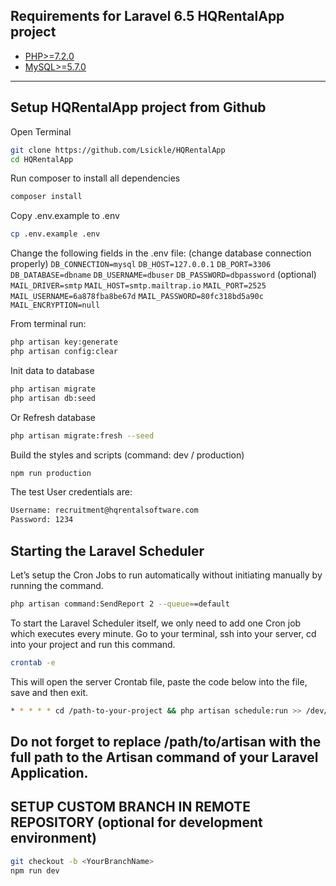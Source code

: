
## Requirements for Laravel 6.5 HQRentalApp project


- [PHP>=7.2.0](https://www.php.net/downloads.php#v7.2.24)
- [MySQL>=5.7.0](https://dev.mysql.com/downloads/mysql/5.7.html)

-----------------------------------------------------------------------------------

## Setup HQRentalApp project from Github


Open Terminal

```bash
git clone https://github.com/Lsickle/HQRentalApp 
cd HQRentalApp
```

Run composer to install all dependencies
```bash
composer install
```

Copy .env.example to .env
```bash
cp .env.example .env
```

Change the following fields in the .env file: (change database connection properly) 
``DB_CONNECTION=mysql``
``DB_HOST=127.0.0.1``
``DB_PORT=3306``
``DB_DATABASE=dbname``
``DB_USERNAME=dbuser``
``DB_PASSWORD=dbpassword``
(optional)
``MAIL_DRIVER=smtp``
``MAIL_HOST=smtp.mailtrap.io``
``MAIL_PORT=2525``
``MAIL_USERNAME=6a878fba8be67d``
``MAIL_PASSWORD=80fc318bd5a90c``
``MAIL_ENCRYPTION=null``


From terminal run:
```bash
php artisan key:generate
php artisan config:clear
```

Init data to database
```bash
php artisan migrate
php artisan db:seed
```

Or Refresh database
```bash
php artisan migrate:fresh --seed
```

Build the styles and scripts (command: dev / production)
```bash
npm run production
```

The test User credentials are:

```bash
Username: recruitment@hqrentalsoftware.com
Password: 1234
```


## Starting the Laravel Scheduler

Let’s setup the Cron Jobs to run automatically without initiating manually by running the command. 
```bash
php artisan command:SendReport 2 --queue==default
```

To start the Laravel Scheduler itself, we only need to add one Cron job which executes every minute. Go to your terminal, ssh into your server, cd into your project and run this command.


```bash
crontab -e
```


This will open the server Crontab file, paste the code below into the file, save and then exit.

```bash
* * * * * cd /path-to-your-project && php artisan schedule:run >> /dev/null 2>&1
```

Do not forget to replace /path/to/artisan with the full path to the Artisan command of your Laravel Application.
-----------------------------------------------------------------------------------

## SETUP CUSTOM BRANCH IN REMOTE REPOSITORY (optional for development environment)

```bash
git checkout -b <YourBranchName>
npm run dev
```

